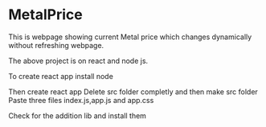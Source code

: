 # MetalPrice

This is webpage showing current Metal price which changes dynamically without refreshing webpage.

The above project is on react and node js.

To create react app install node 

Then create react app 
Delete src folder completly and then make src folder
Paste three files index.js,app.js and app.css

Check for the addition lib and install them
